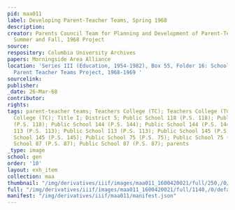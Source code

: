```yaml
---
pid: maa011
label: Developing Parent-Teacher Teams, Spring 1968
description:
creator: Parents Council Team for Planning and Development of Parent-Teachers Teams
  Summer and Fall, 1968 Project
source:
respository: Columbia University Archives
papers: Morningside Area Alliance
location: 'Series III (Education, 1954-1982), Box 55, Folder 16: School District 5:
  Parent Teacher Teams Project, 1968-1969 '
sourcelink:
publisher:
_date: 26-Mar-68
contributor:
rights:
tags: parent-teacher teams; Teachers College (TC); Teachers College (TC); Teachers
  College (TC); Title I; District 5; Public School 118 (P.S. 118); Public School 118
  (P.S. 118); Public School 144 (P.S. 144); Public School 144 (P.S. 144); Public School
  113 (P.S. 113); Public School 113 (P.S. 113); Public School 145 (P.S. 145); Public
  School 145 (P.S. 145); Public School 75 (P.S. 75); Public School 75 (P.S. 75); Public
  School 87 (P.S. 87); Public School 87 (P.S. 87); parents                       ;
_type: image
school: gen
order: '10'
layout: exh_item
collection: maa
thumbnail: "/img/derivatives/iiif/images/maa011_1600420021/full/250,/0/default.jpg"
full: "/img/derivatives/iiif/images/maa011_1600420021/full/1140,/0/default.jpg"
manifest: "/img/derivatives/iiif/maa011/manifest.json"
---
```

